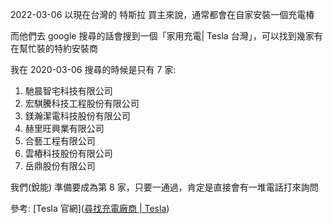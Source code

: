 
2022-03-06
以現在台灣的 特斯拉 買主來說，通常都會在自家安裝一個充電椿

而他們去 google 搜尋的話會搜到一個「家用充電| Tesla 台灣」，可以找到幾家有在幫忙裝的特約安裝商

我在 2020-03-06 搜尋的時候是只有 7 家:
1. 馳晨智宅科技有限公司
2. 宏騏騰科技工程股份有限公司
3. 鎂瀚潔電科技股份有限公司
4. 赫里旺興業有限公司
5. 合藝工程有限公司
6. 雲樁科技股份有限公司
7. 岳鼎股份有限公司

我們(銳能) 準備要成為第 8 家，只要一通過，肯定是直接會有一堆電話打來詢問

參考: [Tesla 官網]([尋找充電廠商 | Tesla](https://www.tesla.com/zh_TW/support/find-electrician))
